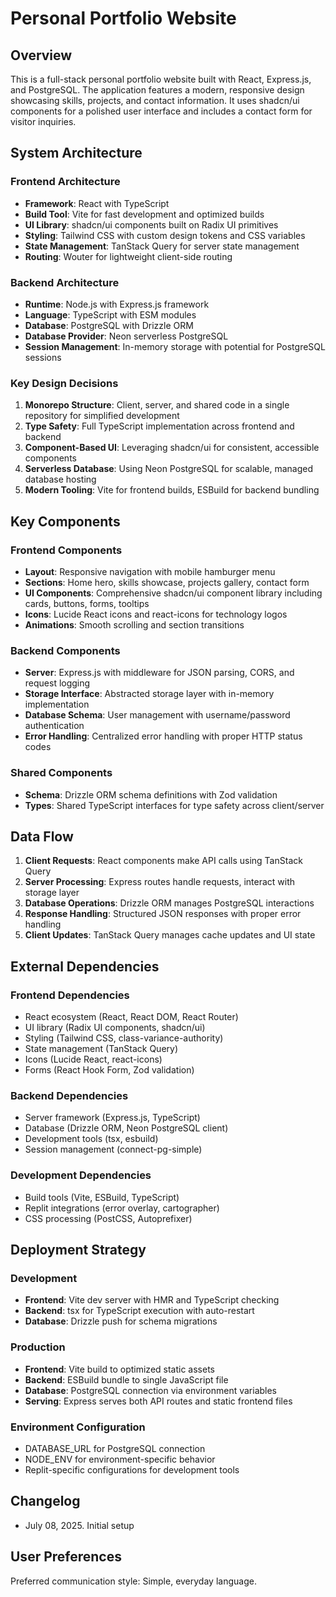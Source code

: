 # Personal Portfolio Website

## Overview

This is a full-stack personal portfolio website built with React, Express.js, and PostgreSQL. The application features a modern, responsive design showcasing skills, projects, and contact information. It uses shadcn/ui components for a polished user interface and includes a contact form for visitor inquiries.

## System Architecture

### Frontend Architecture
- **Framework**: React with TypeScript
- **Build Tool**: Vite for fast development and optimized builds
- **UI Library**: shadcn/ui components built on Radix UI primitives
- **Styling**: Tailwind CSS with custom design tokens and CSS variables
- **State Management**: TanStack Query for server state management
- **Routing**: Wouter for lightweight client-side routing

### Backend Architecture
- **Runtime**: Node.js with Express.js framework
- **Language**: TypeScript with ESM modules
- **Database**: PostgreSQL with Drizzle ORM
- **Database Provider**: Neon serverless PostgreSQL
- **Session Management**: In-memory storage with potential for PostgreSQL sessions

### Key Design Decisions
1. **Monorepo Structure**: Client, server, and shared code in a single repository for simplified development
2. **Type Safety**: Full TypeScript implementation across frontend and backend
3. **Component-Based UI**: Leveraging shadcn/ui for consistent, accessible components
4. **Serverless Database**: Using Neon PostgreSQL for scalable, managed database hosting
5. **Modern Tooling**: Vite for frontend builds, ESBuild for backend bundling

## Key Components

### Frontend Components
- **Layout**: Responsive navigation with mobile hamburger menu
- **Sections**: Home hero, skills showcase, projects gallery, contact form
- **UI Components**: Comprehensive shadcn/ui component library including cards, buttons, forms, tooltips
- **Icons**: Lucide React icons and react-icons for technology logos
- **Animations**: Smooth scrolling and section transitions

### Backend Components
- **Server**: Express.js with middleware for JSON parsing, CORS, and request logging
- **Storage Interface**: Abstracted storage layer with in-memory implementation
- **Database Schema**: User management with username/password authentication
- **Error Handling**: Centralized error handling with proper HTTP status codes

### Shared Components
- **Schema**: Drizzle ORM schema definitions with Zod validation
- **Types**: Shared TypeScript interfaces for type safety across client/server

## Data Flow

1. **Client Requests**: React components make API calls using TanStack Query
2. **Server Processing**: Express routes handle requests, interact with storage layer
3. **Database Operations**: Drizzle ORM manages PostgreSQL interactions
4. **Response Handling**: Structured JSON responses with proper error handling
5. **Client Updates**: TanStack Query manages cache updates and UI state

## External Dependencies

### Frontend Dependencies
- React ecosystem (React, React DOM, React Router)
- UI library (Radix UI components, shadcn/ui)
- Styling (Tailwind CSS, class-variance-authority)
- State management (TanStack Query)
- Icons (Lucide React, react-icons)
- Forms (React Hook Form, Zod validation)

### Backend Dependencies
- Server framework (Express.js, TypeScript)
- Database (Drizzle ORM, Neon PostgreSQL client)
- Development tools (tsx, esbuild)
- Session management (connect-pg-simple)

### Development Dependencies
- Build tools (Vite, ESBuild, TypeScript)
- Replit integrations (error overlay, cartographer)
- CSS processing (PostCSS, Autoprefixer)

## Deployment Strategy

### Development
- **Frontend**: Vite dev server with HMR and TypeScript checking
- **Backend**: tsx for TypeScript execution with auto-restart
- **Database**: Drizzle push for schema migrations

### Production
- **Frontend**: Vite build to optimized static assets
- **Backend**: ESBuild bundle to single JavaScript file
- **Database**: PostgreSQL connection via environment variables
- **Serving**: Express serves both API routes and static frontend files

### Environment Configuration
- DATABASE_URL for PostgreSQL connection
- NODE_ENV for environment-specific behavior
- Replit-specific configurations for development tools

## Changelog

- July 08, 2025. Initial setup

## User Preferences

Preferred communication style: Simple, everyday language.